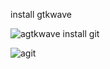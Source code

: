 install gtkwave








![agtkwave](https://github.com/Adarshkulal/adarshvdi/assets/149968080/9332262b-7d9a-4f17-92c7-f495ae324b55)
install git








![agit](https://github.com/Adarshkulal/adarshvdi/assets/149968080/844351d6-d257-4aca-ae8c-cbf924360e67)

